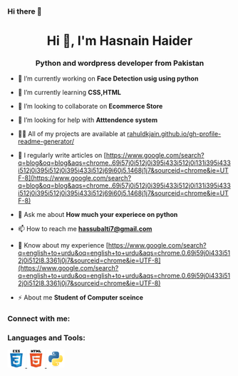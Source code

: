 ### Hi there 👋
<h1 align="center">Hi 👋, I'm Hasnain Haider</h1>
<h3 align="center">Python and wordpress developer from Pakistan</h3>

- 🔭 I’m currently working on **Face Detection usig using python**

- 🌱 I’m currently learning **CSS,HTML**

- 👯 I’m looking to collaborate on **Ecommerce Store**

- 🤝 I’m looking for help with **Atttendence system**

- 👨‍💻 All of my projects are available at [rahuldkjain.github.io/gh-profile-readme-generator/](rahuldkjain.github.io/gh-profile-readme-generator/)

- 📝 I regularly write articles on [https://www.google.com/search?q=blog&oq=blog&aqs=chrome..69i57j0i512j0i395i433i512j0i131i395i433i512j0i395i512j0i395i433i512j69i60j5.1468j1j7&sourceid=chrome&ie=UTF-8](https://www.google.com/search?q=blog&oq=blog&aqs=chrome..69i57j0i512j0i395i433i512j0i131i395i433i512j0i395i512j0i395i433i512j69i60j5.1468j1j7&sourceid=chrome&ie=UTF-8)

- 💬 Ask me about **How much your experiece on python**

- 📫 How to reach me **hassubalti7@gmail.com**

- 📄 Know about my experience [https://www.google.com/search?q=english+to+urdu&oq=english+to+urdu&aqs=chrome.0.69i59j0i433i512j0i512l8.3361j0j7&sourceid=chrome&ie=UTF-8](https://www.google.com/search?q=english+to+urdu&oq=english+to+urdu&aqs=chrome.0.69i59j0i433i512j0i512l8.3361j0j7&sourceid=chrome&ie=UTF-8)

- ⚡ About me **Student of Computer sceince**

<h3 align="left">Connect with me:</h3>
<p align="left">
</p>

<h3 align="left">Languages and Tools:</h3>
<p align="left"> <a href="https://www.w3schools.com/css/" target="_blank" rel="noreferrer"> <img src="https://raw.githubusercontent.com/devicons/devicon/master/icons/css3/css3-original-wordmark.svg" alt="css3" width="40" height="40"/> </a> <a href="https://www.w3.org/html/" target="_blank" rel="noreferrer"> <img src="https://raw.githubusercontent.com/devicons/devicon/master/icons/html5/html5-original-wordmark.svg" alt="html5" width="40" height="40"/> </a> <a href="https://www.python.org" target="_blank" rel="noreferrer"> <img src="https://raw.githubusercontent.com/devicons/devicon/master/icons/python/python-original.svg" alt="python" width="40" height="40"/> </a> </p>

